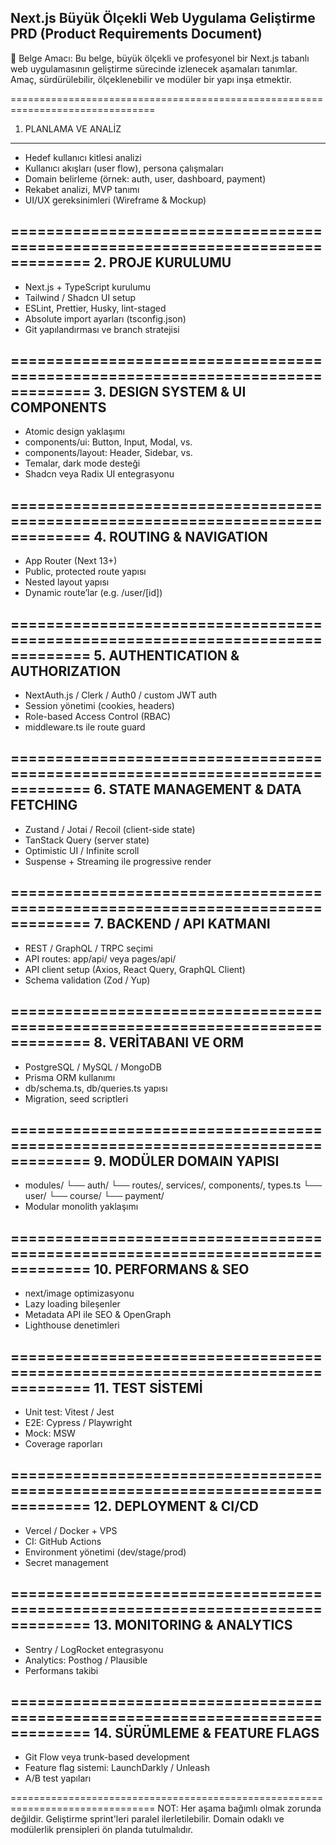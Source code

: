 Next.js Büyük Ölçekli Web Uygulama Geliştirme PRD (Product Requirements Document)
-------------------------------------------------------------------------------

📌 Belge Amacı:
Bu belge, büyük ölçekli ve profesyonel bir Next.js tabanlı web uygulamasının geliştirme sürecinde izlenecek aşamaları tanımlar. Amaç, sürdürülebilir, ölçeklenebilir ve modüler bir yapı inşa etmektir.

===============================================================================
1. PLANLAMA VE ANALİZ
-------------------------------------------------------------------------------
- Hedef kullanıcı kitlesi analizi
- Kullanıcı akışları (user flow), persona çalışmaları
- Domain belirleme (örnek: auth, user, dashboard, payment)
- Rekabet analizi, MVP tanımı
- UI/UX gereksinimleri (Wireframe & Mockup)

===============================================================================
2. PROJE KURULUMU
-------------------------------------------------------------------------------
- Next.js + TypeScript kurulumu
- Tailwind / Shadcn UI setup
- ESLint, Prettier, Husky, lint-staged
- Absolute import ayarları (tsconfig.json)
- Git yapılandırması ve branch stratejisi

===============================================================================
3. DESIGN SYSTEM & UI COMPONENTS
-------------------------------------------------------------------------------
- Atomic design yaklaşımı
- components/ui: Button, Input, Modal, vs.
- components/layout: Header, Sidebar, vs.
- Temalar, dark mode desteği
- Shadcn veya Radix UI entegrasyonu

===============================================================================
4. ROUTING & NAVIGATION
-------------------------------------------------------------------------------
- App Router (Next 13+)
- Public, protected route yapısı
- Nested layout yapısı
- Dynamic route’lar (e.g. /user/[id])

===============================================================================
5. AUTHENTICATION & AUTHORIZATION
-------------------------------------------------------------------------------
- NextAuth.js / Clerk / Auth0 / custom JWT auth
- Session yönetimi (cookies, headers)
- Role-based Access Control (RBAC)
- middleware.ts ile route guard

===============================================================================
6. STATE MANAGEMENT & DATA FETCHING
-------------------------------------------------------------------------------
- Zustand / Jotai / Recoil (client-side state)
- TanStack Query (server state)
- Optimistic UI / Infinite scroll
- Suspense + Streaming ile progressive render

===============================================================================
7. BACKEND / API KATMANI
-------------------------------------------------------------------------------
- REST / GraphQL / TRPC seçimi
- API routes: app/api/ veya pages/api/
- API client setup (Axios, React Query, GraphQL Client)
- Schema validation (Zod / Yup)

===============================================================================
8. VERİTABANI VE ORM
-------------------------------------------------------------------------------
- PostgreSQL / MySQL / MongoDB
- Prisma ORM kullanımı
- db/schema.ts, db/queries.ts yapısı
- Migration, seed scriptleri

===============================================================================
9. MODÜLER DOMAIN YAPISI
-------------------------------------------------------------------------------
- modules/
  └── auth/
      └── routes/, services/, components/, types.ts
  └── user/
  └── course/
  └── payment/
- Modular monolith yaklaşımı

===============================================================================
10. PERFORMANS & SEO
-------------------------------------------------------------------------------
- next/image optimizasyonu
- Lazy loading bileşenler
- Metadata API ile SEO & OpenGraph
- Lighthouse denetimleri

===============================================================================
11. TEST SİSTEMİ
-------------------------------------------------------------------------------
- Unit test: Vitest / Jest
- E2E: Cypress / Playwright
- Mock: MSW
- Coverage raporları

===============================================================================
12. DEPLOYMENT & CI/CD
-------------------------------------------------------------------------------
- Vercel / Docker + VPS
- CI: GitHub Actions
- Environment yönetimi (dev/stage/prod)
- Secret management

===============================================================================
13. MONITORING & ANALYTICS
-------------------------------------------------------------------------------
- Sentry / LogRocket entegrasyonu
- Analytics: Posthog / Plausible
- Performans takibi

===============================================================================
14. SÜRÜMLEME & FEATURE FLAGS
-------------------------------------------------------------------------------
- Git Flow veya trunk-based development
- Feature flag sistemi: LaunchDarkly / Unleash
- A/B test yapıları

===============================================================================
NOT:
Her aşama bağımlı olmak zorunda değildir. Geliştirme sprint'leri paralel ilerletilebilir. Domain odaklı ve modülerlik prensipleri ön planda tutulmalıdır.